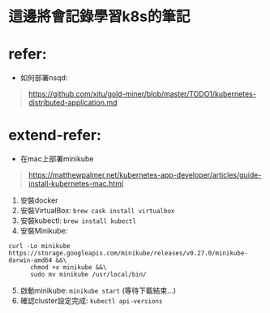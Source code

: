 # 這邊將會記錄學習k8s的筆記

# refer:
- 如何部署nsqd:
> https://github.com/xitu/gold-miner/blob/master/TODO1/kubernetes-distributed-application.md


# extend-refer:
- 在mac上部署minikube
> https://matthewpalmer.net/kubernetes-app-developer/articles/guide-install-kubernetes-mac.html


1. 安裝docker
2. 安裝VirtualBox: `brew cask install virtualbox`
3. 安裝kubectl: `brew install kubectl`
4. 安裝Minikube: 
```
curl -Lo minikube https://storage.googleapis.com/minikube/releases/v0.27.0/minikube-darwin-amd64 &&\
      chmod +x minikube &&\
      sudo mv minikube /usr/local/bin/
```
5. 啟動minikube: `minikube start`
(等待下載結束...)
6. 確認cluster設定完成: `kubectl api-versions`